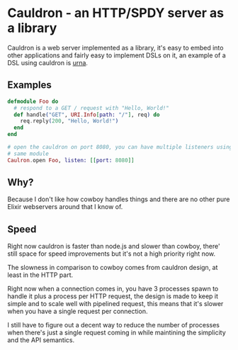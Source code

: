 Cauldron - an HTTP/SPDY server as a library
===========================================
Cauldron is a web server implemented as a library, it's easy to embed into
other applications and fairly easy to implement DSLs on it, an example
of a DSL using cauldron is [urna](https://github.com/meh/urna).

Examples
--------

```elixir
defmodule Foo do
  # respond to a GET / request with "Hello, World!"
  def handle("GET", URI.Info[path: "/"], req) do
    req.reply(200, "Hello, World!")
  end
end

# open the cauldron on port 8080, you can have multiple listeners using the
# same module
Caulron.open Foo, listen: [[port: 8080]]
```

Why?
----
Because I don't like how cowboy handles things and there are no other pure
Elixir webservers around that I know of.

Speed
-----
Right now cauldron is faster than node.js and slower than cowboy, there' still
space for speed improvements but it's not a high priority right now.

The slowness in comparison to cowboy comes from cauldron design, at least in
the HTTP part.

Right now when a connection comes in, you have 3 processes spawn to handle it
plus a process per HTTP request, the design is made to keep it simple and to
scale well with pipelined request, this means that it's slower when you have
a single request per connection.

I still have to figure out a decent way to reduce the number of processes when
there's just a single request coming in while maintining the simplicity and the
API semantics.
